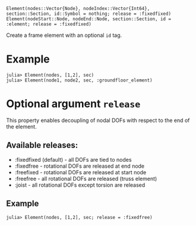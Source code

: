 ```
Element(nodes::Vector{Node}, nodeIndex::Vector{Int64}, section::Section, id::Symbol = nothing; release = :fixedfixed)
Element(nodeStart::Node, nodeEnd::Node, section::Section, id = :element; release = :fixedfixed)
```

Create a frame element with an optional `id` tag.

# Example

```julia-repl
julia> Element(nodes, [1,2], sec)
julia> Element(node1, node2, sec, :groundfloor_element)
```

# Optional argument `release`

This property enables decoupling of nodal DOFs with respect to the end of the element.

## Available releases:

  * :fixedfixed (default) - all DOFs are tied to nodes
  * :fixedfree - rotational DOFs are released at end node
  * :freefixed - rotational DOFs are released at start node
  * :freefree - all rotational DOFs are released (truss element)
  * :joist - all rotational DOFs except torsion are released

## Example

```julia-repl
julia> Element(nodes, [1,2], sec; release = :fixedfree)
```
